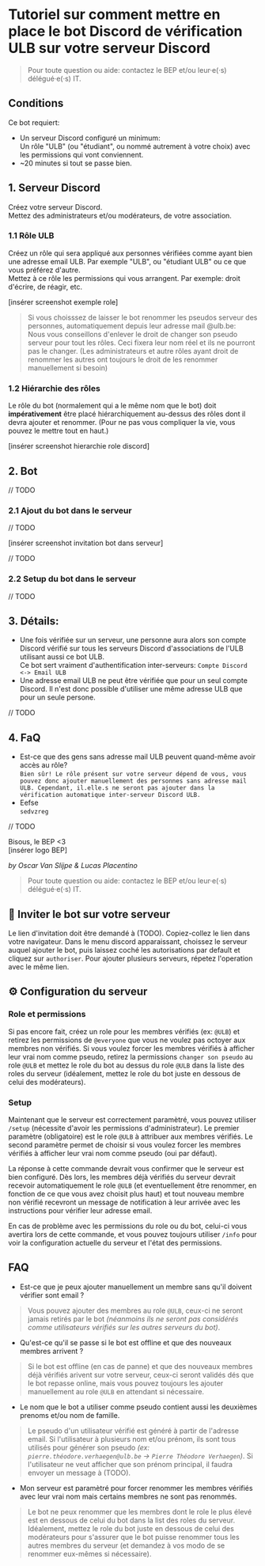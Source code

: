 # Tutoriel sur comment mettre en place le bot Discord de vérification ULB sur votre serveur Discord
> Pour toute question ou aide: contactez le BEP et/ou leur·e(·s) délégué·e(·s) IT.

## Conditions
Ce bot requiert:  
- Un serveur Discord configuré un minimum:  
    Un rôle "ULB" (ou "étudiant", ou nommé autrement à votre choix) avec les permissions qui vont conviennent.  
- ~20 minutes si tout se passe bien.


## 1. Serveur Discord
Créez votre serveur Discord.  
Mettez des administrateurs et/ou modérateurs, de votre association.  

### 1.1 Rôle ULB  
Créez un rôle qui sera appliqué aux personnes vérifiées comme ayant bien une adresse email ULB. Par exemple "ULB", ou "étudiant ULB" ou ce que vous préférez d'autre.  
Mettez à ce rôle les permissions qui vous arrangent. Par exemple: droit d'écrire, de réagir, etc.  

[insérer screenshot exemple role]

>Si vous choisssez de laisser le bot renommer les pseudos serveur des personnes, automatiquement depuis leur adresse mail @ulb.be:  
>Nous vous conseillons d'enlever le droit de changer son pseudo serveur pour tout les rôles. Ceci fixera leur nom réel et ils ne pourront pas le changer. (Les administrateurs et autre rôles ayant droit de renommer les autres ont toujours le droit de les renommer manuellement si besoin)

### 1.2 Hiérarchie des rôles
Le rôle du bot (normalement qui a le même nom que le bot) doit **impérativement** être placé hiérarchiquement au-dessus des rôles dont il devra ajouter et renommer. (Pour ne pas vous compliquer la vie, vous pouvez le mettre tout en haut.)  

[insérer screenshot hierarchie role discord]

## 2. Bot

// TODO
### 2.1 Ajout du bot dans le serveur

// TODO

[insérer screenshot invitation bot dans serveur]

// TODO

### 2.2 Setup du bot dans le serveur

// TODO

## 3. Détails:
- Une fois vérifiée sur un serveur, une personne aura alors son compte Discord vérifié sur tous les serveurs Discord d'associations de l'ULB utilisant aussi ce bot ULB.  
Ce bot sert vraiment d'authentification inter-serveurs: `Compte Discord <-> Email ULB`  
- Une adresse email ULB ne peut être vérifiée que pour un seul compte Discord. Il n'est donc possible d'utiliser une même adresse ULB que pour un seule persone.

// TODO

## 4. FaQ
- Est-ce que des gens sans adresse mail ULB peuvent quand-même avoir accès au rôle?  
```Bien sûr! Le rôle présent sur votre serveur dépend de vous, vous pouvez donc ajouter manuellement des personnes sans adresse mail ULB. Cependant, il.elle.s ne seront pas ajouter dans la vérification automatique inter-serveur Discord ULB.```  
- Eefse  
```sedvzreg```

// TODO

Bisous, le BEP <3  
[insérer logo BEP]

_by Oscar Van Slijpe & Lucas Placentino_

> Pour toute question ou aide: contactez le BEP et/ou leur·e(·s) délégué·e(·s) IT.

## 📨 Inviter le bot sur votre serveur

Le lien d'invitation doit être demandé à (TODO). Copiez-collez le lien dans votre navigateur. Dans le menu discord apparaissant, choissez le serveur auquel ajouter le bot, puis laissez coché les autorisations par default et cliquez sur `authoriser`. Pour ajouter plusieurs serveurs, répetez l'operation avec le même lien.



## ⚙ Configuration du serveur

### Role et permissions

Si pas encore fait, créez un role pour les membres vérifiés (ex: `@ULB`) et retirez les permissions de `@everyone` que vous ne voulez pas octoyer aux membres non vérifiés. Si vous voulez forcer les membres vérifiés à afficher leur vrai nom comme pseudo, retirez la permissions `changer son pseudo` au role `@ULB` et mettez le role du bot au dessus du role `@ULB` dans la liste des roles du serveur (idéalement, mettez le role du bot juste en dessous de celui des modérateurs).

### Setup

Maintenant que le serveur est correctement paramètré, vous pouvez utiliser `/setup` (nécessite d'avoir les permissions d'administrateur). Le premier paramètre (obligatoire) est le role `@ULB` à attribuer aux membres vérifiés. Le second paramètre permet de choisir si vous voulez forcer les membres vérifiés à afficher leur vrai nom comme pseudo (oui par défaut).

La réponse à cette commande devrait vous confirmer que le serveur est bien configuré. Dès lors, les membres déjà vérifiés du serveur devrait recevoir automatiquement le role `@ULB` (et eventuellement être renommer, en fonction de ce que vous avez choisit plus haut) et tout nouveau membre non vérifié recevront un message de notification à leur arrivée avec les instructions pour vérifier leur adresse email.

En cas de problème avec les permissions du role ou du bot, celui-ci vous avertira lors de cette commande, et vous pouvez toujours utiliser `/info` pour voir la configuration actuelle du serveur et l'état des permissions.

## FAQ

* Est-ce que je peux ajouter manuellement un membre sans qu'il doivent vérifier sont email ?

> Vous pouvez ajouter des membres au role `@ULB`, ceux-ci ne seront jamais retirés par le bot *(néanmoins ils ne seront pas considérés comme utilisateurs vérifiés sur les autres serveurs du bot)*.

* Qu'est-ce qu'il se passe si le bot est offline et que des nouveaux membres arrivent ?

> Si le bot est offline (en cas de panne) et que des nouveaux membres déjà vérifiés arivent sur votre serveur, ceux-ci seront validés dés que le bot repasse online, mais vous pouvez toujours les ajouter manuellement au role `@ULB` en attendant si nécessaire.

* Le nom que le bot a utiliser comme pseudo contient aussi les deuxièmes prenoms et/ou nom de famille.

> Le pseudo d'un utilisateur vérifié est généré à partir de l'adresse email. Si l'utilisateur à plusieurs nom et/ou prénom, ils sont tous utilisés pour générer son pseudo *(ex: `pierre.théodore.verhaegen@ulb.be` -> `Pierre Théodore Verhaegen`)*. Si l'utilisateur ne veut afficher que son prénom principal, il faudra envoyer un message à (TODO).

* Mon serveur est paramètré pour forcer renommer les membres vérifiés avec leur vrai nom mais certains membres ne sont pas renommés.

> Le bot ne peux renommer que les membres dont le role le plus élevé est en dessous de celui du bot dans la list des roles du serveur. Idéalement, mettez le role du bot juste en dessous de celui des modérateurs pour s'assurer que le bot puisse renommer tous les autres membres du serveur (et demandez à vos modo de se renommer eux-mêmes si nécessaire).
